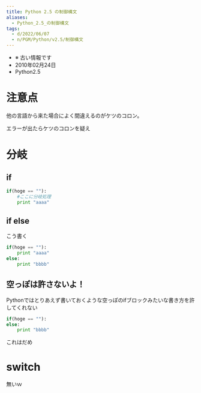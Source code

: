 ```yaml
---
title: Python 2.5 の制御構文
aliases:
  - Python_2.5_の制御構文
tags:
  - d/2022/06/07
  - n/PGM/Python/v2.5/制御構文
---
```


- ※ 古い情報です
- 2010年02月24日
- Python2.5 


注意点
================================================================================
他の言語から来た場合によく間違えるのがケツのコロン。

エラーが出たらケツのコロンを疑え

分岐
================================================================================
if
--------------------------------------------------------------------------------
```python
if(hoge == ""):
    #ここに分岐処理
    print "aaaa"
```

if else
--------------------------------------------------------------------------------
こう書く

```python
if(hoge == ""):
    print "aaaa"
else:
    print "bbbb"
```


空っぽは許さないよ！
--------------------------------------------------------------------------------
Pythonではとりあえず書いておくような空っぽのifブロックみたいな書き方を許してくれない
```python
if(hoge == ""):
else:
    print "bbbb"
```

これはだめ

switch
================================================================================
無いｗ

